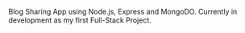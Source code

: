 Blog Sharing App using Node.js, Express and MongoDO. Currently in development as my first Full-Stack Project.
